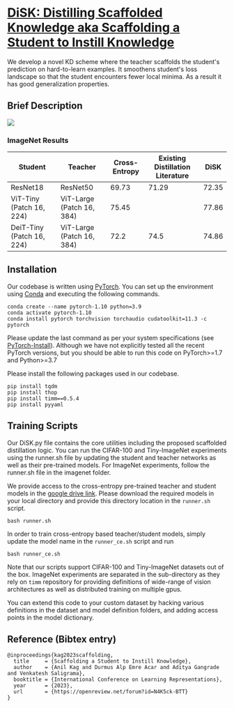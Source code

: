 # [DiSK: Distilling Scaffolded Knowledge aka Scaffolding a Student to Instill Knowledge](https://openreview.net/forum?id=N4K5ck-BTT)

We develop a novel KD scheme where the teacher scaffolds the student's prediction on hard-to-learn examples.  It smoothens student's loss landscape so that the student encounters fewer local minima. As a result it has good generalization properties.

## Brief Description  

![](<pdf/PDE-GlobalLayer-Poster.png>)

### ImageNet Results

| **Student**               | **Teacher**               | **Cross-Entropy** | **Existing  Distillation Literature** | **DiSK** |
|---------------------------|---------------------------|-------------------|---------------------------------------|----------|
| ResNet18                  | ResNet50                  | 69.73             | 71.29                                 | 72.35    |
| ViT-Tiny (Patch 16, 224)  | ViT-Large (Patch 16, 384) | 75.45             |                                       | 77.86    |
| DeiT-Tiny (Patch 16, 224) | ViT-Large (Patch 16, 384) | 72.2              | 74.5                                  | 74.86    |


## Installation

Our codebase is written using [PyTorch](https://pytorch.org). You can set up the environment using [Conda](https://www.anaconda.com/products/individual) and executing the following commands.  

```
conda create --name pytorch-1.10 python=3.9
conda activate pytorch-1.10
conda install pytorch torchvision torchaudio cudatoolkit=11.3 -c pytorch
```

Please update the last command as per your system specifications (see [PyTorch-Install](https://pytorch.org/get-started/locally/)). Although we have not explicitly tested all the recent PyTorch versions, but you should be able to run this code on PyTorch>=1.7 and Python>=3.7


Please install the following packages used in our codebase.

```
pip install tqdm
pip install thop
pip install timm==0.5.4
pip install pyyaml
```

## Training Scripts 

Our DiSK.py file contains the core utilities including the proposed scaffolded distillation logic. You can run the CIFAR-100 and Tiny-ImageNet experiments using the runner.sh file by updating the student and teacher networks as well as their pre-trained models. For ImageNet experiments, follow the runner.sh file in the imagenet folder. 

We provide access to the cross-entropy pre-trained teacher and student models in the [google drive link](https://drive.google.com/drive/folders/1ZDJTXiPAzKOMd8n9wsHCS2-PQWHTbouS?usp=share_link). Please download the required models in your local directory and provide this directory location in the ```runner.sh``` script.

```
bash runner.sh
```

In order to train cross-entropy based teacher/student models, simply update the model name in the ```runner_ce.sh``` script and run 
```
bash runner_ce.sh
```

Note that our scripts support CIFAR-100 and Tiny-ImageNet datasets out of the box. ImageNet experiments are separated in the sub-directory as they rely on ```timm``` repository for providing definitions of wide-range of vision architectures as well as distributed training on multiple gpus. 

You can extend this code to your custom dataset by hacking various definitions in the dataset and model definition folders, and adding access points in the model dictionary.

## Reference (Bibtex entry)


```
@inproceedings{kag2023scaffolding,
  title     = {Scaffolding a Student to Instill Knowledge},
  author    = {Anil Kag and Durmus Alp Emre Acar and Aditya Gangrade and Venkatesh Saligrama},
  booktitle = {International Conference on Learning Representations},
  year      = {2023},
  url       = {https://openreview.net/forum?id=N4K5ck-BTT}
}
```
